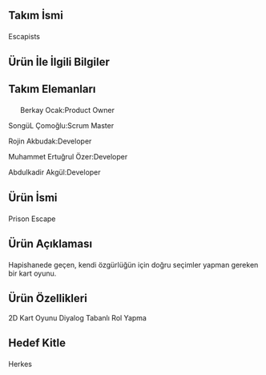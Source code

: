 ### 

<!--
**Akademitakim/Akademitakim** is a ✨ _special_ ✨ repository because its `README.md` (this file) appears on your GitHub profile.

Here are some ideas to get you started:

- 🔭 I’m currently working on ...
- 🌱 I’m currently learning ...
- 👯 I’m looking to collaborate on ...
- 🤔 I’m looking for help with ...
- 💬 Ask me about ...
- 📫 How to reach me: ...
- 😄 Pronouns: ...
- ⚡ Fun fact: ...
-->


<h2><p>Takım İsmi</h2></p>
Escapists

<h2><p>Ürün İle İlgili Bilgiler</h2></p>
<h2><p>Takım Elemanları</h2></p>
<p><ol>Berkay Ocak:Product Owner</p></ol>
<p>SongüL Çomoğlu:Scrum Master</p>
<p>Rojin Akbudak:Developer</p>
<p>Muhammet Ertuğrul Özer:Developer</p>
<p>Abdulkadir Akgül:Developer</p>

<h2><p>Ürün İsmi</h2></p>
Prison Escape

<h2><p>Ürün Açıklaması</h2></p>
Hapishanede geçen, kendi özgürlüğün için doğru seçimler yapman gereken bir kart oyunu.

<h2></p>Ürün Özellikleri</h2></p>
2D 
Kart Oyunu
Diyalog Tabanlı
Rol Yapma

<h2><p>Hedef Kitle</h2></p>
Herkes

